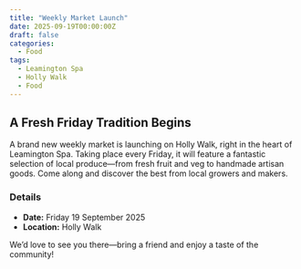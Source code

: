 ```yaml
---
title: "Weekly Market Launch"
date: 2025-09-19T00:00:00Z
draft: false
categories:
  - Food
tags:
  - Leamington Spa
  - Holly Walk
  - Food
---
```


## A Fresh Friday Tradition Begins

A brand new weekly market is launching on Holly Walk, right in the heart of Leamington Spa. Taking place every Friday, it will feature a fantastic selection of local produce—from fresh fruit and veg to handmade artisan goods. Come along and discover the best from local growers and makers.

### Details
- **Date:** Friday 19 September 2025
- **Location:** Holly Walk

We’d love to see you there—bring a friend and enjoy a taste of the community!